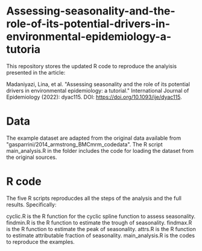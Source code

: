 # Assessing-seasonality-and-the-role-of-its-potential-drivers-in-environmental-epidemiology-a-tutoria

This repository stores the updated R code to reproduce the analyisis presented in the article:

Madaniyazi, Lina, et al. "Assessing seasonality and the role of its potential drivers in environmental epidemiology: a tutorial." International Journal of Epidemiology (2022): dyac115. DOI: https://doi.org/10.1093/ije/dyac115. 

# Data
The example dataset are adapted from the original data available from "gasparrini/2014_armstrong_BMCmrm_codedata". The R script main_analysis.R in the folder includes the code for loading the dataset from the original sources. 

# R code
The five R scripts reproducdes all the steps of the analysis and the full results. Specifically:

cyclic.R is the R function for the cyclic spline function to assess seasonality.
findmin.R is the R function to estimate the trough of seasonality.
findmax.R is the R function to estimate the peak of seasonality.
attrs.R is the R function to estimate attributable fraction of seasonality.
main_analysis.R is the codes to reproduce the examples.
